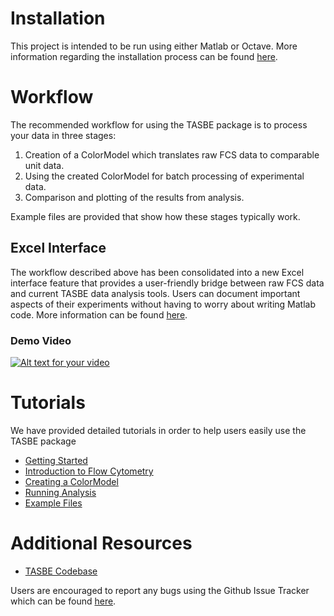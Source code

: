 # Installation

 This project is intended to be run using either Matlab or Octave. More information regarding the installation process can be found [here](docs/installation.md).
 
# Workflow

 The recommended workflow for using the TASBE package is to process your data in three stages: 
 
   1. Creation of a ColorModel which translates raw FCS data to comparable unit data. <br /> 
   2. Using the created ColorModel for batch processing of experimental data. <br /> 
   3. Comparison and plotting of the results from analysis.  
 
Example files are provided that show how these stages typically work.

## Excel Interface
The workflow described above has been consolidated into a new Excel interface feature that provides a user-friendly bridge between raw FCS data and current TASBE data analysis tools. Users can document important aspects of their experiments without having to worry about writing Matlab code. More information can be found [here](docs/Excel_README.md).   

### Demo Video 
[![Alt text for your video](https://img.youtube.com/vi/EMQJlTAzuDU/0.jpg)](https://www.youtube.com/watch?v=EMQJlTAzuDU)
   
# Tutorials

  We have provided detailed tutorials in order to help users easily use the TASBE package 
  
  * <a href="docs/installation.md">Getting Started </a> 
  * <a href="https://github.com/TASBE/TASBE/tree/master/docs/FlowCytometryDocumentation"> Introduction to Flow Cytometry </a> 
  * [Creating a ColorModel](docs/color_model.md)
  * [Running Analysis](docs/analysis.md) 
  * <a href="https://github.com/TASBE/TASBE/tree/master/docs/Example%20Files"> Example Files </a>

# Additional Resources
* [TASBE Codebase](https://github.com/TASBE)

Users are encouraged to report any bugs using the Github Issue Tracker which can be found <a href="https://github.com/TASBE/TASBEFlowAnalytics/issues">here</a>.